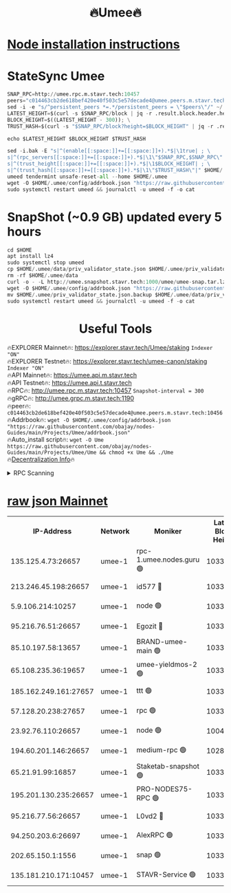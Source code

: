 <h1 align="center"> 🔥Umee🔥</h1>


[Node installation instructions](https://github.com/obajay/nodes-Guides/tree/main/Projects/Umee)
=
# StateSync Umee
```python
SNAP_RPC=http://umee.rpc.m.stavr.tech:10457
peers="c014463cb2de618bef420e40f503c5e57decade4@umee.peers.m.stavr.tech:10456"
sed -i -e "s/^persistent_peers *=.*/persistent_peers = \"$peers\"/" ~/.umee/config/config.toml
LATEST_HEIGHT=$(curl -s $SNAP_RPC/block | jq -r .result.block.header.height); \
BLOCK_HEIGHT=$((LATEST_HEIGHT - 300)); \
TRUST_HASH=$(curl -s "$SNAP_RPC/block?height=$BLOCK_HEIGHT" | jq -r .result.block_id.hash)

echo $LATEST_HEIGHT $BLOCK_HEIGHT $TRUST_HASH

sed -i.bak -E "s|^(enable[[:space:]]+=[[:space:]]+).*$|\1true| ; \
s|^(rpc_servers[[:space:]]+=[[:space:]]+).*$|\1\"$SNAP_RPC,$SNAP_RPC\"| ; \
s|^(trust_height[[:space:]]+=[[:space:]]+).*$|\1$BLOCK_HEIGHT| ; \
s|^(trust_hash[[:space:]]+=[[:space:]]+).*$|\1\"$TRUST_HASH\"|" $HOME/.umee/config/config.toml
umeed tendermint unsafe-reset-all --home $HOME/.umee
wget -O $HOME/.umee/config/addrbook.json "https://raw.githubusercontent.com/obajay/nodes-Guides/main/Projects/Umee/addrbook.json"
sudo systemctl restart umeed && journalctl -u umeed -f -o cat
```
# SnapShot (~0.9 GB) updated every 5 hours
```python
cd $HOME
apt install lz4
sudo systemctl stop umeed
cp $HOME/.umee/data/priv_validator_state.json $HOME/.umee/priv_validator_state.json.backup
rm -rf $HOME/.umee/data
curl -o - -L http://umee.snapshot.stavr.tech:1000/umee/umee-snap.tar.lz4 | lz4 -c -d - | tar -x -C $HOME/.umee --strip-components 2
wget -O $HOME/.umee/config/addrbook.json "https://raw.githubusercontent.com/obajay/nodes-Guides/main/Projects/Umee/addrbook.json"
mv $HOME/.umee/priv_validator_state.json.backup $HOME/.umee/data/priv_validator_state.json
sudo systemctl restart umeed && journalctl -u umeed -f -o cat
```
 <h1 align="center"> Useful Tools</h1>

🔥EXPLORER Mainnet🔥:      https://explorer.stavr.tech/Umee/staking             `Indexer "ON"` \
🔥EXPLORER Testnet🔥:        https://explorer.stavr.tech/umee-canon/staking      `Indexer "ON"` \
🔥API Mainnet🔥:                   https://umee.api.m.stavr.tech \
🔥API Testnet🔥:                     https://umee.api.t.stavr.tech \
🔥RPC🔥:                                   http://umee.rpc.m.stavr.tech:10457                     `Snapshot-interval = 300` \
🔥gRPC🔥:                              http://umee.grpc.m.stavr.tech:1190 \
🔥peer🔥:                     `c014463cb2de618bef420e40f503c5e57decade4@umee.peers.m.stavr.tech:10456` \
🔥Addrbook🔥:    ```wget -O $HOME/.umee/config/addrbook.json "https://raw.githubusercontent.com/obajay/nodes-Guides/main/Projects/Umee/addrbook.json"``` \
🔥Auto_install script🔥: ```wget -O Ume https://raw.githubusercontent.com/obajay/nodes-Guides/main/Projects/Umee/Ume && chmod +x Ume && ./Ume``` \
🔥[Decentralization Info](https://github.com/obajay/StateSync-snapshots/tree/main/Projects/Umee/Decentralization)🔥

<details>
<summary>RPC Scanning</summary>

<h2 align="center"> We scan nodes in real time every 4 hours. And we provide the final result of RPC endpoints.
We cannot influence the operation of these nodes in any way. </h2>


```python
If Voting Power is higher than 0 --> then the Node is a validator of the network and may be subject to attack and be a potential threat to the chain.
```
```python
We marked such validators with a red symbol
```

</details>

[raw json Mainnet](https://rpc-check.umeem.stavr.tech/umeem/rpc-umeem-result.json)
=



<table><tr><th>IP-Address</th><th>Network</th><th>Moniker</th><th>Latest Block Height</th><th>Earliest Block Height</th><th>Catching Up</th><th>Tx Index</th><th>Voting Power</th><th>Scan Time</th></tr><tr><td>135.125.4.73:26657</td><td>umee-1</td><td>rpc-1.umee.nodes.guru 🟢</td><td>10337371</td><td>5167386</td><td>False</td><td>on</td><td>0</td><td>2024-01-28T09:58:19.771645683UTC</td></tr><tr><td>213.246.45.198:26657</td><td>umee-1</td><td>id577 🔴</td><td>10337359</td><td>7100001</td><td>False</td><td>on</td><td>35104862</td><td>2024-01-28T09:57:03.371225552UTC</td></tr><tr><td>5.9.106.214:10257</td><td>umee-1</td><td>node 🟢</td><td>10337368</td><td>7942001</td><td>False</td><td>on</td><td>0</td><td>2024-01-28T09:57:55.824783760UTC</td></tr><tr><td>95.216.76.51:26657</td><td>umee-1</td><td>Egozit 🔴</td><td>10337372</td><td>8262001</td><td>False</td><td>off</td><td>38386069</td><td>2024-01-28T09:58:18.991300953UTC</td></tr><tr><td>85.10.197.58:13657</td><td>umee-1</td><td>BRAND-umee-main 🟢</td><td>10337361</td><td>8427832</td><td>False</td><td>on</td><td>0</td><td>2024-01-28T09:57:18.913014136UTC</td></tr><tr><td>65.108.235.36:19657</td><td>umee-1</td><td>umee-yieldmos-2 🟢</td><td>10337353</td><td>9575548</td><td>False</td><td>on</td><td>0</td><td>2024-01-28T09:56:28.126658011UTC</td></tr><tr><td>185.162.249.161:27657</td><td>umee-1</td><td>ttt 🟢</td><td>10337366</td><td>9733423</td><td>False</td><td>on</td><td>0</td><td>2024-01-28T09:57:44.216616592UTC</td></tr><tr><td>57.128.20.238:27657</td><td>umee-1</td><td>rpc 🟢</td><td>10337369</td><td>9880933</td><td>False</td><td>on</td><td>0</td><td>2024-01-28T09:58:04.300057468UTC</td></tr><tr><td>23.92.76.110:26657</td><td>umee-1</td><td>node 🟢</td><td>10046600</td><td>9953901</td><td>False</td><td>on</td><td>0</td><td>2024-01-28T09:58:56.377011734UTC</td></tr><tr><td>194.60.201.146:26657</td><td>umee-1</td><td>medium-rpc 🟢</td><td>10286637</td><td>9984137</td><td>False</td><td>on</td><td>0</td><td>2024-01-28T09:57:10.086832264UTC</td></tr><tr><td>65.21.91.99:16857</td><td>umee-1</td><td>Staketab-snapshot 🟢</td><td>10337364</td><td>9992001</td><td>False</td><td>off</td><td>0</td><td>2024-01-28T09:57:31.675662820UTC</td></tr><tr><td>195.201.130.235:26657</td><td>umee-1</td><td>PRO-NODES75-RPC 🟢</td><td>10337367</td><td>10237367</td><td>False</td><td>on</td><td>0</td><td>2024-01-28T09:57:52.649481990UTC</td></tr><tr><td>95.216.77.56:26657</td><td>umee-1</td><td>L0vd2 🔴</td><td>10337375</td><td>10237375</td><td>False</td><td>off</td><td>37500938</td><td>2024-01-28T09:58:37.030400711UTC</td></tr><tr><td>94.250.203.6:26697</td><td>umee-1</td><td>AlexRPC 🟢</td><td>10337360</td><td>10260001</td><td>False</td><td>on</td><td>0</td><td>2024-01-28T09:57:16.629781955UTC</td></tr><tr><td>202.65.150.1:1556</td><td>umee-1</td><td>snap 🟢</td><td>10337367</td><td>10331240</td><td>False</td><td>on</td><td>0</td><td>2024-01-28T09:57:53.530960140UTC</td></tr><tr><td>135.181.210.171:10457</td><td>umee-1</td><td>STAVR-Service 🟢</td><td>10337373</td><td>10335001</td><td>False</td><td>on</td><td>0</td><td>2024-01-28T09:58:28.364804241UTC</td></tr></table>
